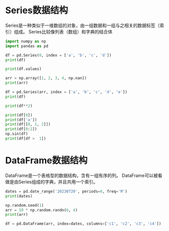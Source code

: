 # Series数据结构
Series是一种类似于一维数组的对象，由一组数据和一组与之相关的数据标签（索引）组成。
Series比较像列表（数组）和字典的结合体
```python
import numpy as np
import pandas as pd

df = pd.Series(0, index = ['a', 'b', 'c', 'd'])
print(df)

print(df.values)

arr = np.array([1, 2, 3, 4, np.nan])
print(arr)

df = pd.Series(arr, index = ['a', 'b', 'c', 'd', 'e'])
print(df)

print(df**2)

print(df[0])
print(df['a'])
print(df[[0, 1, 2]])
print(df[0:2])
np.sin(df)
print(df[df >  1])
```
# DataFrame数据结构
DataFrame是一个表格型的数据结构，含有一组有序的列。
DataFrame可以被看做是由Series组成的字典，并且共用一个索引。
```python
dates = pd.date_range('20230720', periods=6, freq='M')
print(dates)

np.random.seed(1)
arr = 10 * np.random.randn(6, 4)
print(arr)

df = pd.DataFrame(arr, index=dates, columns=['c1', 'c2', 'c3', 'c4'])
```
